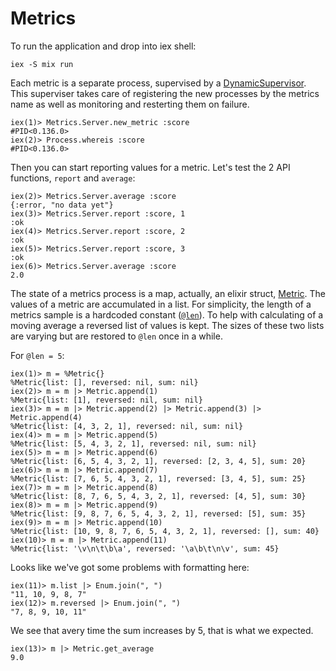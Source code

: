 # Metrics

To run the application and drop into iex shell:

```iex -S mix run```

Each metric is a separate process, supervised by a [DynamicSupervisor](https://hexdocs.pm/elixir/master/DynamicSupervisor.html).
This superviser takes care of registering the new processes by the metrics name as well as monitoring and resterting them on failure.

```
iex(1)> Metrics.Server.new_metric :score
#PID<0.136.0>
iex(2)> Process.whereis :score
#PID<0.136.0>
```

Then you can start reporting values for a metric. Let's test the 2 API functions, `report` and `average`:

```
iex(2)> Metrics.Server.average :score
{:error, "no data yet"}
iex(3)> Metrics.Server.report :score, 1
:ok
iex(4)> Metrics.Server.report :score, 2
:ok
iex(5)> Metrics.Server.report :score, 3
:ok
iex(6)> Metrics.Server.average :score
2.0
```

The state of a metrics process is a map, actually, an elixir struct, [Metric](https://github.com/abetkin/rektest/blob/master/lib/metric.ex#L4).
The values of a metric are accumulated in a list. For simplicity, the length of a metrics sample is a hardcoded constant ([`@len`](https://github.com/abetkin/rektest/blob/master/lib/metric.ex#L2)).
To help with calculating of a moving average a reversed list of values is kept. The sizes of these two lists are varying but are restored to `@len` once in a while.

For `@len = 5`:

```
iex(1)> m = %Metric{}
%Metric{list: [], reversed: nil, sum: nil}
iex(2)> m = m |> Metric.append(1)
%Metric{list: [1], reversed: nil, sum: nil}
iex(3)> m = m |> Metric.append(2) |> Metric.append(3) |> Metric.append(4)
%Metric{list: [4, 3, 2, 1], reversed: nil, sum: nil}
iex(4)> m = m |> Metric.append(5)
%Metric{list: [5, 4, 3, 2, 1], reversed: nil, sum: nil}
iex(5)> m = m |> Metric.append(6)
%Metric{list: [6, 5, 4, 3, 2, 1], reversed: [2, 3, 4, 5], sum: 20}
iex(6)> m = m |> Metric.append(7)
%Metric{list: [7, 6, 5, 4, 3, 2, 1], reversed: [3, 4, 5], sum: 25}
iex(7)> m = m |> Metric.append(8)
%Metric{list: [8, 7, 6, 5, 4, 3, 2, 1], reversed: [4, 5], sum: 30}
iex(8)> m = m |> Metric.append(9)
%Metric{list: [9, 8, 7, 6, 5, 4, 3, 2, 1], reversed: [5], sum: 35}
iex(9)> m = m |> Metric.append(10)
%Metric{list: [10, 9, 8, 7, 6, 5, 4, 3, 2, 1], reversed: [], sum: 40}
iex(10)> m = m |> Metric.append(11)
%Metric{list: '\v\n\t\b\a', reversed: '\a\b\t\n\v', sum: 45}
```

Looks like we've got some problems with formatting here:

```
iex(11)> m.list |> Enum.join(", ")
"11, 10, 9, 8, 7"
iex(12)> m.reversed |> Enum.join(", ")
"7, 8, 9, 10, 11"
```

We see that avery time the sum increases by 5, that is what we expected.

```
iex(13)> m |> Metric.get_average
9.0
```